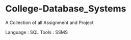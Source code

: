 # College-Database_Systems
A Collection of all Assignment and Project


Language : SQL
Tools : SSMS
